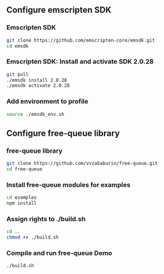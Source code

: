 ## Configure emscripten SDK
### Emscripten SDK
```bash
git clone https://github.com/emscripten-core/emsdk.git
cd emsdk
```

### Emscripten SDK: Install and activate SDK 2.0.28
```bash
git pull
./emsdk install 2.0.28
./emsdk activate 2.0.28
```

### Add environment to profile
```bash
source ./emsdk_env.sh
```

## Configure free-queue library
### free-queue library
```bash
git clone https://github.com/vvzababurin/free-queue.git
cd free-queue
```

### Install free-queue modules for examples
```bash
cd examples
npm install
```

### Assign rights to ./build.sh
```bash
cd ..
chmod +x ./build.sh
```

### Compile and run free-queue Demo
```bash
./build.sh
```








